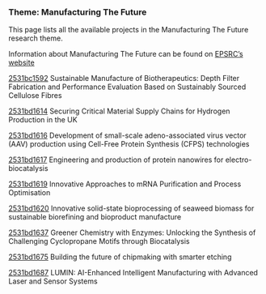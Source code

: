 ### Theme: Manufacturing The Future

This page lists all the available projects in the Manufacturing The Future research theme.

Information about Manufacturing The Future can be found on [EPSRC’s website](https://www.ukri.org/what-we-offer/browse-our-areas-of-investment-and-support/manufacturing-the-future-theme/)

[2531bc1592](../projects/2531bc1592.md) Sustainable Manufacture of Biotherapeutics: Depth Filter Fabrication and Performance Evaluation Based on Sustainably Sourced Cellulose Fibres

[2531bd1614](../projects/2531bd1614.md) Securing Critical Material Supply Chains for Hydrogen Production in the UK

[2531bd1616](../projects/2531bd1616.md) Development of small-scale adeno-associated virus vector (AAV) production using Cell-Free Protein Synthesis (CFPS) technologies

[2531bd1617](../projects/2531bd1617.md) Engineering and production of protein nanowires for electro-biocatalysis

[2531bd1619](../projects/2531bd1619.md) Innovative Approaches to mRNA Purification and Process Optimisation

[2531bd1620](../projects/2531bd1620.md) Innovative solid-state bioprocessing of seaweed biomass for sustainable biorefining and bioproduct manufacture

[2531bd1637](../projects/2531bd1637.md) Greener Chemistry with Enzymes: Unlocking the Synthesis of Challenging Cyclopropane Motifs through Biocatalysis

[2531bd1675](../projects/2531bd1675.md) Building the future of chipmaking with smarter etching

[2531bd1687](../projects/2531bd1687.md) LUMIN: AI-Enhanced Intelligent Manufacturing with Advanced Laser and Sensor Systems

